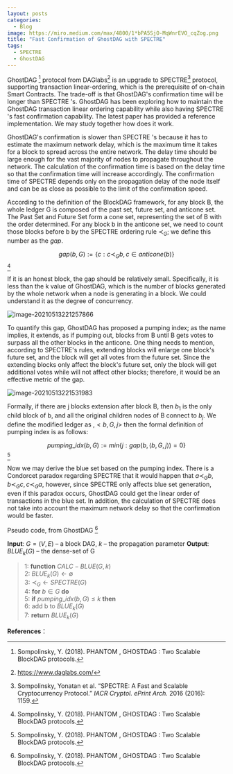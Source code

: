 ```yaml
---
layout: posts
categories:
  - Blog
image: https://miro.medium.com/max/4800/1*bPA5SjO-MqWnrEVO_cqZog.png
title: "Fast Confirmation of GhostDAG with SPECTRE"
tags:
  - SPECTRE
  - GhostDAG
---
```



GhostDAG [^1] protocol from DAGlabs[^3] is an upgrade to SPECTRE[^2] protocol, supporting transaction linear-ordering, which is the prerequisite of on-chain Smart Contracts. The trade-off is that GhostDAG's confirmation time will be longer than SPECTRE 's. GhostDAG has been exploring how to maintain the GhostDAG transaction linear ordering capability while also having SPECTRE 's fast confirmation capability. The latest paper has provided a reference implementation. We may study together how does it work.

GhostDAG's confirmation is slower than SPECTRE 's because it has to estimate the maximum network delay, which is the maximum time it takes for a block to spread across the entire network. The delay time should be large enough for the vast majority of nodes to propagate throughout the network. The calculation of the confirmation time is based on the delay time so that the confirmation time will increase accordingly. The confirmation time of SPECTRE depends only on the propagation delay of the node itself and can be as close as possible to the limit of the confirmation speed.

According to the definition of the BlockDAG framework, for any block B, the whole ledger G is composed of the past set, future set, and anticone set. The Past Set and Future Set form a cone set, representing the set of B with the order determined. For any block b in the anticone set, we need to count those blocks before b by the SPECTRE ordering rule $\prec_G$; we define this number as the $gap$.

$$ gap (b,G) := \{c : c ≺_G b, c \in anticone(b) \} $$[^1]

If it is an honest block, the gap should be relatively small. Specifically, it is less than the k value of GhostDAG, which is the number of blocks generated by the whole network when a node is generating in a block. We could understand it as the degree of concurrency.

![image-20210513221257866](https://miro.medium.com/max/4800/1*0eT8dxIRdlhQBGz3X5AU_Q.png)

To quantify this gap, GhostDAG has proposed a pumping index; as the name implies, it extends, as if pumping out, blocks from B until B gets votes to surpass all the other blocks in the anticone. One thing needs to mention, according to SPECTRE's rules, extending blocks will enlarge one block's future set, and the block will get all votes from the future set. Since the extending blocks only affect the block's future set, only the block will get additional votes while will not affect other blocks; therefore, it would be an effective metric of the gap.

![image-20210513221531983](https://miro.medium.com/max/1400/1*bPA5SjO-MqWnrEVO_cqZog.png)

Formally, if there are j blocks extension after block B, then $b_1$ is the only child block of b, and all the original children nodes of B connect to $b_j$. We define the modified ledger as ,$<b,G,j>$ then the formal definition of pumping index is as follows:

$$pumping\_idx(b,G) := min \{ j : gap(b, ⟨b,G, j⟩) = 0\}$$[^1]

Now we may derive the blue set based on the pumping index. There is a Condorcet paradox regarding SPECTRE that it would happen that $a ≺_G b, b ≺_G c, c ≺_G a$, however, since SPECTRE only affects blue set generation, even if this paradox occurs, GhostDAG could get the linear order of transactions in the blue set. In addition, the calculation of SPECTRE does not take into account the maximum network delay so that the confirmation would be faster. 

Pseudo code, from GhostDAG [^1]

**Input**:  $G = (V, E)$ – a block DAG, $k$ – the propagation parameter
**Output**:  $BLUE_k(G)$ – the dense-set of G 

>1:	 **function** $CALC-BLUE(G,k)$  
2:		$BLUE_k(G)←∅$  
3:		$≺_G ← SPECTRE(G)$  
4:		**for**  $b∈G$ **do**  
5:			**if** $pumping\_idx(b,G) ≤ k$ **then**  
6:				add b to $BLUE_k (G)$  
7:	**return**  $BLUE_k(G)$  


**References**：

[^1]: Sompolinsky, Y. (2018). PHANTOM , GHOSTDAG : Two Scalable BlockDAG protocols.
[^2]:  Sompolinsky, Yonatan et al. “SPECTRE: A Fast and Scalable Cryptocurrency Protocol.” *IACR Cryptol. ePrint Arch.* 2016 (2016): 1159.
[^3]:  https://www.daglabs.com/